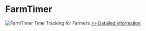 # FarmTimer
![FarmTimer](https://mycommerce.akamaized.net/api/pimages/P206326/BIG/206326.GIF)
Time Tracking for Farmers
[>> Detailed information](https://secure.shareit.com/shareit/product.html?productid=206326&affiliateid=200057808)